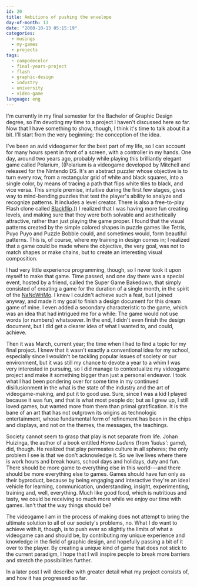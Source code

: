 ```yaml
---
id: 20
title: Ambitions of pushing the envelope
day-of-month: 13
date: "2008-10-13 05:15:19"
categories:
  - musings
  - my-games
  - projects
tags:
  - campodecolor
  - final-years-project
  - flash
  - graphic-design
  - industry
  - university
  - video-game
language: eng
---
```


I'm currently in my final semester for the Bachelor of Graphic Design degree, so I'm devoting my time to a project I haven't discussed here so far. Now that I have something to show, though, I think it's time to talk about it a bit. I'll start from the very beginning: the conception of the idea.

I've been an avid videogamer for the best part of my life, so I can account for many hours spent in front of a screen, with a controller in my hands. One day, around two years ago, probably while playing this brilliantly elegant game called Polarium, ((Polarium is a videogame developed by Mitchell and released for the Nintendo DS. It's an abstract puzzler whose objective is to turn every row, from a rectangular grid of white and black squares, into a single color, by means of tracing a path that flips white tiles to black, and vice versa. This simple premise, intuitive during the first few stages, gives way to mind-bending puzzles that test the player's ability to analyze and recognize patterns. It includes a level creator. There is also a free-to-play Flash clone called [Blackflip](http://www.blackflip.org/).)) I realized that I was having more fun creating levels, and making sure that they were both solvable and aesthetically attractive, rather than just playing the game proper. I found that the visual patterns created by the simple colored shapes in puzzle games like Tetris, Puyo Puyo and Puzzle Bobble could, and sometimes would, form beautiful patterns. This is, of course, where my training in design comes in; I realized that a game could be made where the objective, the very goal, was not to match shapes or make chains, but to create an interesting visual composition.

I had very little experience programming, though, so I never took it upon myself to make that game. Time passed, and one day there was a special event, hosted by a friend, called the Super Game Bakedown, that simply consisted of creating a game for the duration of a single month, in the spirit of the [NaNoWriMo](http://www.nanowrimo.org/eng/whatisnano). I knew I couldn't achieve such a feat, but I joined anyway, and made it my goal to finish a design document for this dream game of mine. I even added a secondary characteristic to the game, which was an idea that had intrigued me for a while: The game would not use words (or numbers) whatsoever. In the end, I didn't even finish the design document, but I did get a clearer idea of what I wanted to, and could, achieve.<!-- more -->

Then it was March, current year; the time when I had to find a topic for my final project. I knew that it wasn't exactly a conventional idea for my school, especially since I wouldn't be tackling popular issues of society or our environment, but it was still my chance to devote a year to a whim I was very interested in pursuing, so I did manage to contextualize my videogame project and make it something bigger than just a personal endeavor. I took what I had been pondering over for some time in my continued disillusionment in the what is the state of the industry and the art of videogame-making, and put it to good use. Sure, since I was a kid I played because it was fun, and that is what most people do; but as I grew up, I still loved games, but wanted more from them than primal gratification. It is the bane of an art that has not outgrown its origins as technologic entertainment, whose fundamental form of refinement has been in the chips and displays, and not on the themes, the messages, the teachings.

Society cannot seem to grasp that play is not separate from life. Johan Huizinga, the author of a book entitled _Homo Ludens_ (from _'ludus':_ game), did, though. He realized that play permeates culture in all spheres; the only problem I see is that we don't acknowledge it. So we live lives where there is work hours and break hours, school days and holidays, duty and fun. There should be more game to everything else in this world---and there should be more everything else to games. Games should have fun only as their byproduct, because by being engaging and interactive they're an ideal vehicle for learning, communication, understanding, insight, experimenting, training and, well, everything. Much like good food, which is nutritious and tasty, we could be receiving so much more while we enjoy our time with games. Isn't that the way things should be?

The videogame I am in the process of making does not attempt to bring the ultimate solution to all of our society's problems, no. What I do want to achieve with it, though, is to push ever so slightly the limits of what a videogame can and should be, by contributing my unique experience and knowledge in the field of graphic design, and hopefully passing a bit of it over to the player. By creating a unique kind of game that does not stick to the current paradigm, I hope that I will inspire people to break more barriers and stretch the possibilities further.

In a later post I will describe with greater detail what my project consists of, and how it has progressed so far.
